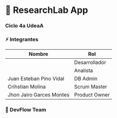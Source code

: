 # :rocket: ResearchLab App

### Ciclo 4a UdeaA

### :zap: Integrantes

| Nombre                    | Rol                   |
| --------------------------| ----------------------|
|                           | Desarrollador         |
|                           | Analista              |
| Juan Esteban Pino Vidal   | DB Admin              |
| Crihstian Molina          | Scrum Master          |
| Jhon Jairo Garces Montes  | Product Owner         |

### :metal: DevFlow Team
